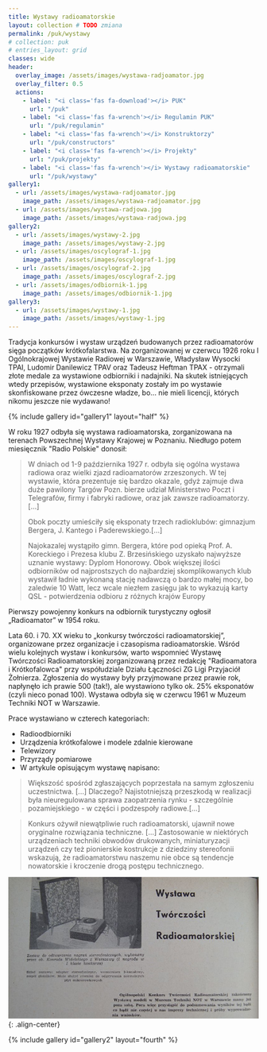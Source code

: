 ```yaml
---
title: Wystawy radioamatorskie
layout: collection # TODO zmiana
permalink: /puk/wystawy
# collection: puk
# entries_layout: grid
classes: wide
header:
  overlay_image: /assets/images/wystawa-radjoamator.jpg
  overlay_filter: 0.5
  actions:
    - label: "<i class='fas fa-download'></i> PUK"
      url: "/puk"
    - label: "<i class='fas fa-wrench'></i> Regulamin PUK"
      url: "/puk/regulamin"
    - label: "<i class='fas fa-wrench'></i> Konstruktorzy"
      url: "/puk/constructors"
    - label: "<i class='fas fa-wrench'></i> Projekty"
      url: "/puk/projekty"
    - label: "<i class='fas fa-wrench'></i> Wystawy radioamatorskie"
      url: "/puk/wystawy"
gallery1:
  - url: /assets/images/wystawa-radjoamator.jpg
    image_path: /assets/images/wystawa-radjoamator.jpg
  - url: /assets/images/wystawa-radjowa.jpg
    image_path: /assets/images/wystawa-radjowa.jpg
gallery2:
  - url: /assets/images/wystawy-2.jpg
    image_path: /assets/images/wystawy-2.jpg
  - url: /assets/images/oscylograf-1.jpg
    image_path: /assets/images/oscylograf-1.jpg
  - url: /assets/images/oscylograf-2.jpg
    image_path: /assets/images/oscylograf-2.jpg
  - url: /assets/images/odbiornik-1.jpg
    image_path: /assets/images/odbiornik-1.jpg
gallery3:
  - url: /assets/images/wystawy-1.jpg
    image_path: /assets/images/wystawy-1.jpg
---
```


Tradycja konkursów i wystaw urządzeń budowanych przez radioamatorów sięga początków krótkofalarstwa. Na zorganizowanej w czerwcu 1926 roku I Ogólnokrajowej Wystawie Radiowej w Warszawie, Władysław Wysocki TPAI, Ludomir Danilewicz TPAV oraz Tadeusz Heftman TPAX - otrzymali złote medale za wystawione odbiorniki i nadajniki. Na skutek istniejących wtedy przepisów, wystawione eksponaty zostały im po wystawie skonfiskowane przez ówczesne władze, bo... nie mieli licencji, których nikomu jeszcze nie wydawano!

{% include gallery id="gallery1" layout="half" %}

W roku 1927 odbyła się wystawa radioamatorska, zorganizowana na terenach Powszechnej Wystawy Krajowej w Poznaniu. Niedługo potem miesięcznik "Radio Polskie" donosił:

> W dniach od 1-9 października 1927 r. odbyła się ogólna wystawa radiowa oraz wielki zjazd radioamatorów zrzeszonych. W tej wystawie, która prezentuje się bardzo okazale, gdyż zajmuje dwa duże pawilony Targów Pozn. bierze udział Ministerstwo Poczt i Telegrafów, firmy i fabryki radiowe, oraz jak zawsze radioamatorzy.[...]
>
> Obok poczty umieściły się eksponaty trzech radioklubów: gimnazjum Bergera, J. Kantego i Paderewskiego.[...]
>
> Najokazalej wystąpiło gimn. Bergera, które pod opieką Prof. A. Koreckiego i Prezesa klubu Z. Brzesińskiego uzyskało najwyższe uznanie wystawy: Dyplom Honorowy. Obok większej ilości odbiorników od najprostszych do najbardziej skomplikowanych klub wystawił ładnie wykonaną stację nadawczą o bardzo małej mocy, bo zaledwie 10 Watt, lecz wcale niezłem zasięgu jak to wykazują karty QSL - potwierdzenia odbioru z różnych krajów Europy

Pierwszy powojenny konkurs na odbiornik turystyczny ogłosił „Radioamator” w 1954 roku.

Lata 60. i 70. XX wieku to „konkursy twórczości radioamatorskiej”, organizowane przez organizacje i czasopisma radioamatorskie. Wśród wielu kolejnych wystaw i konkursów, warto wspomnieć Wystawę Twórczości Radioamatorskiej zorganizowaną przez redakcję "Radioamatora i Krótkofalowca" przy współudziale Działu Łączności ZG Ligi Przyjaciół Żołnierza. Zgłoszenia do wystawy były przyjmowane przez prawie rok, napłynęło ich prawie 500 (tak!), ale wystawiono tylko ok. 25% eksponatów (czyli nieco ponad 100). Wystawa odbyła się w czerwcu 1961 w Muzeum Techniki NOT w Warszawie.

Prace wystawiano w czterech kategoriach:

* Radioodbiorniki
* Urządzenia krótkofalowe i modele zdalnie kierowane
* Telewizory
* Przyrządy pomiarowe
* W artykule opisującym wystawę napisano:

> Większość spośród zgłaszających poprzestała na samym zgłoszeniu uczestnictwa. [...] Dlaczego? Najistotniejszą przeszkodą w realizacji była nieuregulowana sprawa zaopatrzenia rynku - szczególnie pozamiejskiego - w części i podzespoły radiowe.[...]

> Konkurs ożywił niewątpliwie ruch radioamatorski, ujawnił nowe oryginalne rozwiązania techniczne. [...] Zastosowanie w niektórych urządzeniach techniki obwodów drukowanych, miniaturyzacji urządzeń czy też pionierskie kostrukcje z dziedziny stereofonii wskazują, że radioamatorstwu naszemu nie obce są tendencje nowatorskie i kroczenie drogą postępu technicznego.

![](/assets/images/wystawy-1.jpg){: .align-center}

{% include gallery id="gallery2" layout="fourth" %}